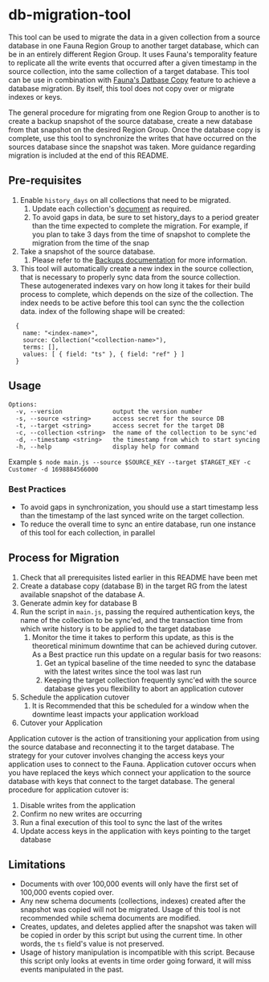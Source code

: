 # db-migration-tool

This tool can be used to migrate the data in a given collection from a source database in one Fauna Region Group to another target database, which can be in an entirely different Region Group.
It uses Fauna's temporality feature to replicate all the write events that occurred after a given timestamp in the source collection, into the same collection of a target database. This tool can be use in combination with [Fauna's Datbase Copy](https://docs.fauna.com/fauna/current/administration/backups#create-a-database-from-a-snapshot) feature to achieve a database migration. By itself, this tool does not copy over or migrate indexes or keys.

The general procedure for migrating from one Region Group to another is to create a backup snapshot of the source database, create a new database from that snapshot on the desired Region Group. Once the database copy is complete, use this tool to synchronize the writes that have occurred on the sources database since the snapshot was taken. More guidance regarding migration is included at the end of this README.

## Pre-requisites

1. Enable `history_days` on all collections that need to be migrated.
   1. Update each collection's [document](https://docs.fauna.com/fauna/current/reference/schema_entities/collection/document_definition#fields) as required.
   2. To avoid gaps in data, be sure to set history_days to a period greater than the time expected to complete the migration. For example, if you plan to take 3 days from the time of snapshot to complete the migration from the time of the snap
2. Take a snapshot of the source database.
   1. Please refer to the [Backups documentation](https://docs.fauna.com/fauna/current/administration/backups) for more information.
3. This tool will automatically create a new index in the source collection, that is necessary to properly sync data from the source collection. These autogenerated indexes vary on how long it takes for their build process to complete, which depends on the size of the collection. The index needs to be active before this tool can sync the the collection data. index of the following shape will be created:
  ```
    { 
      name: "<index-name>", 
      source: Collection("<collection-name>"), 
      terms: [], 
      values: [ { field: "ts" }, { field: "ref" } ] 
    }
  ```

## Usage
```
Options:
  -v, --version              output the version number
  -s, --source <string>      access secret for the source DB
  -t, --target <string>      access secret for the target DB
  -c, --collection <string>  the name of the collection to be sync'ed
  -d, --timestamp <string>   the timestamp from which to start syncing
  -h, --help                 display help for command
```

Example
```$ node main.js --source $SOURCE_KEY --target $TARGET_KEY -c Customer -d 1698884566000```


### Best Practices
- To avoid gaps in synchronization, you should use a start timestamp less than the timestamp of the last synced write on the target collection.
- To reduce the overall time to sync an entire database, run one instance of this tool for each collection, in parallel


## Process for Migration

1. Check that all prerequisites listed earlier in this README have been met
2. Create a database copy (database B) in the target RG from the latest available snapshot of the database A.
2. Generate admin key for database B
3. Run the script in `main.js`, passing the required authentication keys, the name of the collection to be sync'ed, and the transaction time from which write history is to be applied to the target database
   1. Monitor the time it takes to perform this update, as this is the theoretical minimum downtime that can be achieved during cutover. As a Best practice run this update on a regular basis for two reasons:
      1. Get an typical baseline of the time needed to sync the database with the latest writes since the tool was last run
      2.  Keeping the target collection frequently sync'ed with the source database gives you flexibility to abort an application cutover
4. Schedule the application cutover
   1. It is Recommended that this be scheduled for a window when the downtime least impacts your application workload
5. Cutover your Application 

Application cutover is the action of transitioning your application from using the source database and reconnecting it to the target database. The strategy for your cutover involves changing the access keys your application uses to connect to the Fauna. Application cutover occurs when you have replaced the keys which connect your application to the source database with keys that connect to the target database. The general procedure for application cutover is: 
1. Disable writes from the application
2. Confirm no new writes are occurring
3. Run a final execution of this tool to sync the last of the writes 
4. Update access keys in the application with keys pointing to the target database


## Limitations

- Documents with over 100,000 events will only have the first set of 100,000 events copied over.
- Any new schema documents (collections, indexes) created after the snapshot was copied will not be migrated. Usage of this tool is not recommended while schema documents are modified.
- Creates, updates, and deletes applied after the snapshot was taken will be copied in order by this script but using the current time. In other words, the `ts` field's value is not preserved.
- Usage of history manipulation is incompatible with this script. Because this script only looks at events in time order going forward, it will miss events manipulated in the past.
